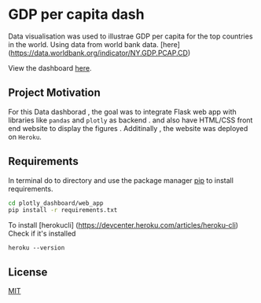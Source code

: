# GDP per capita dash 

Data visualisation was used to illustrae GDP per capita for the top countries in the world. Using data from world bank data. [here] (https://data.worldbank.org/indicator/NY.GDP.PCAP.CD)

View the dashboard [here](https://plotly-dashboardv2.herokuapp.com/).

## Project Motivation<a name="motivation"></a>

For this Data dashborad , the goal was to integrate Flask web app with libraries like `pandas` and
`plotly` as backend . and also have HTML/CSS front end website to display the figures . Additinally , the website was deployed on `Heroku`. 

## Requirements

In terminal do to directory and use the package manager [pip](https://pip.pypa.io/en/stable/) to install requirements.

```bash
cd plotly_dashboard/web_app
pip install -r requirements.txt
```

To install [herokucli] (https://devcenter.heroku.com/articles/heroku-cli)
Check if it's installed 
```
heroku --version
```

## License
[MIT](https://choosealicense.com/licenses/mit/)

